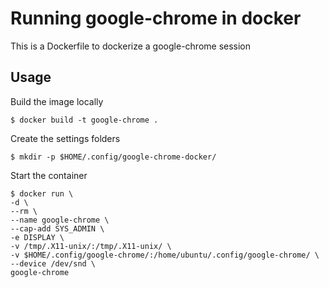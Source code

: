 # Running google-chrome in docker

This is a Dockerfile to dockerize a google-chrome session

## Usage

Build the image locally

    $ docker build -t google-chrome .

Create the settings folders

    $ mkdir -p $HOME/.config/google-chrome-docker/

Start the container

    $ docker run \
	-d \
	--rm \
	--name google-chrome \
	--cap-add SYS_ADMIN \
	-e DISPLAY \
	-v /tmp/.X11-unix/:/tmp/.X11-unix/ \
	-v $HOME/.config/google-chrome/:/home/ubuntu/.config/google-chrome/ \
	--device /dev/snd \
	google-chrome
